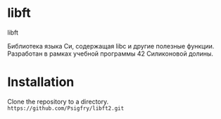 # libft
libft

Библиотека языка Си, содержащая libc и другие полезные функции. Разработан в рамках учебной программы 42 Силиконовой долины.

# Installation
Clone the repository to a directory.</br>
```https://github.com/Psigfry/libft2.git```
